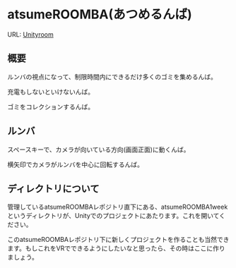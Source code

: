 # atsumeROOMBA(あつめるんば)
URL: [Unityroom](https://unityroom.com/games/atsumeroomba)
## 概要
ルンバの視点になって、制限時間内にできるだけ多くのゴミを集めるんば。

充電もしないといけないんば。

ゴミをコレクションするんば。

## ルンバ
スペースキーで、カメラが向いている方向(画面正面)に動くんば。

横矢印でカメラがルンバを中心に回転するんば。

## ディレクトリについて
管理しているatsumeROOMBAレポジトリ直下にある、atsumeROOMBA1weekというディレクトリが、Unityでのプロジェクトにあたります。これを開いてください。

このatsumeROOMBAレポジトリ下に新しくプロジェクトを作ることも当然できます。もしこれをVRでできるようにしたいなと思ったら、その時はここに作りましょう。
